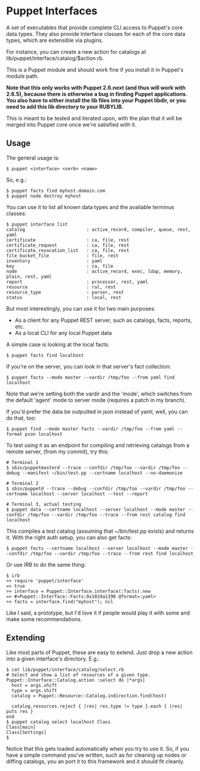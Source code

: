 Puppet Interfaces
=================
A set of executables that provide complete CLI access to Puppet's
core data types.  They also provide Interface classes for
each of the core data types, which are extensible via plugins.

For instance, you can create a new action for catalogs at
lib/puppet/interface/catalog/$action.rb.

This is a Puppet module and should work fine if you install it
in Puppet's module path.

**Note that this only works with Puppet 2.6.next (and thus will work
with 2.6.5), because there is otherwise a bug in finding Puppet applications.
You also have to either install the lib files into your Puppet libdir, or
you need to add this lib directory to your RUBYLIB.**

This is meant to be tested and iterated upon, with the plan that it will be
merged into Puppet core once we're satisfied with it.

Usage
-----
The general usage is:

    $ puppet <interface> <verb> <name>

So, e.g.:

    $ puppet facts find myhost.domain.com
    $ puppet node destroy myhost

You can use it to list all known data types and the available terminus classes:

    $ puppet interface list
    catalog                       : active_record, compiler, queue, rest, yaml
    certificate                   : ca, file, rest
    certificate_request           : ca, file, rest
    certificate_revocation_list   : ca, file, rest
    file_bucket_file              : file, rest
    inventory                     : yaml
    key                           : ca, file
    node                          : active_record, exec, ldap, memory, plain, rest, yaml
    report                        : processor, rest, yaml
    resource                      : ral, rest
    resource_type                 : parser, rest
    status                        : local, rest

But most interestingly, you can use it for two main purposes:

* As a client for any Puppet REST server, such as catalogs, facts, reports, etc.
* As a local CLI for any local Puppet data

A simple case is looking at the local facts:

    $ puppet facts find localhost

If you're on the server, you can look in that server's fact collection:

    $ puppet facts --mode master --vardir /tmp/foo --from yaml find localhost

Note that we're setting both the vardir and the 'mode', which switches from the default 'agent' mode to server mode (requires a patch in my branch).

If you'd prefer the data be outputted in json instead of yaml, well, you can do that, too:

    $ puppet find --mode master facts --vardir /tmp/foo --from yaml --format pson localhost

To test using it as an endpoint for compiling and retrieving catalogs from a remote server, (from my commit), try this:

    # Terminal 1
    $ sbin/puppetmasterd --trace --confdir /tmp/foo --vardir /tmp/foo --debug --manifest ~/bin/test.pp --certname localhost --no-daemonize
    
    # Terminal 2
    $ sbin/puppetd --trace --debug --confdir /tmp/foo --vardir /tmp/foo --certname localhost --server localhost --test --report
    
    # Terminal 3, actual testing
    $ puppet data --certname localhost --server localhost --mode master --confdir /tmp/foo --vardir /tmp/foo --trace --from rest catalog find localhost

This compiles a test catalog (assuming that ~/bin/test.pp exists) and returns it.  With the right auth setup, you can also get facts:

    $ puppet facts --certname localhost --server localhost --mode master --confdir /tmp/foo --vardir /tmp/foo --trace --from rest find localhost

Or use IRB to do the same thing:

    $ irb
    >> require 'puppet/interface'
    => true
    >> interface = Puppet::Interface.interface(:facts).new
    => #<Puppet::Interface::Facts:0x1024a1390 @format=:yaml>
    >> facts = interface.find("myhost"); nil

Like I said, a prototype, but I'd love it if people would play it with some and make some recommendations.

Extending
---------
Like most parts of Puppet, these are easy to extend.  Just drop a new action into a given interface's directory.  E.g.:

    $ cat lib/puppet/interface/catalog/select.rb 
    # Select and show a list of resources of a given type.
    Puppet::Interface::Catalog.action :select do |*args|
      host = args.shift
      type = args.shift
      catalog = Puppet::Resource::Catalog.indirection.find(host)

      catalog.resources.reject { |res| res.type != type }.each { |res| puts res }
    end
    $ puppet catalog select localhost Class
    Class[main]
    Class[Settings]
    $

Notice that this gets loaded automatically when you try to use it.  So, if you have a simple command you've written, such as for cleaning up nodes or diffing catalogs, you an port it to this framework and it should fit cleanly.
